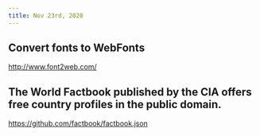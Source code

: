 ```yaml
---
title: Nov 23rd, 2020
---
```


## Convert fonts to WebFonts
http://www.font2web.com/
## The World Factbook published by the CIA offers free country profiles in the public domain.
https://github.com/factbook/factbook.json
